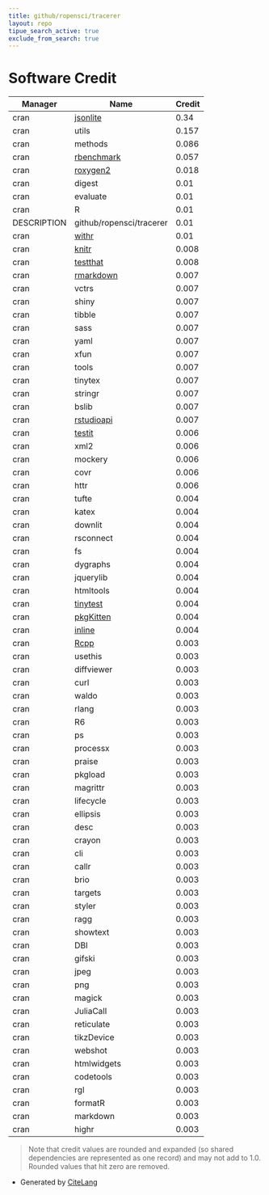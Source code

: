 ```yaml
---
title: github/ropensci/tracerer
layout: repo
tipue_search_active: true
exclude_from_search: true
---
```

# Software Credit

|Manager|Name|Credit|
|-------|----|------|
|cran|[jsonlite](https://arxiv.org/abs/1403.2805 (paper))|0.34|
|cran|utils|0.157|
|cran|methods|0.086|
|cran|[rbenchmark](http://rbenchmark.googlecode.com)|0.057|
|cran|[roxygen2](https://roxygen2.r-lib.org/)|0.018|
|cran|digest|0.01|
|cran|evaluate|0.01|
|cran|R|0.01|
|DESCRIPTION|github/ropensci/tracerer|0.01|
|cran|[withr](https://withr.r-lib.org)|0.01|
|cran|[knitr](https://yihui.org/knitr/)|0.008|
|cran|[testthat](https://testthat.r-lib.org)|0.008|
|cran|[rmarkdown](https://github.com/rstudio/rmarkdown)|0.007|
|cran|vctrs|0.007|
|cran|shiny|0.007|
|cran|tibble|0.007|
|cran|sass|0.007|
|cran|yaml|0.007|
|cran|xfun|0.007|
|cran|tools|0.007|
|cran|tinytex|0.007|
|cran|stringr|0.007|
|cran|bslib|0.007|
|cran|[rstudioapi](https://github.com/rstudio/rstudioapi)|0.007|
|cran|[testit](https://github.com/yihui/testit)|0.006|
|cran|xml2|0.006|
|cran|mockery|0.006|
|cran|covr|0.006|
|cran|httr|0.006|
|cran|tufte|0.004|
|cran|katex|0.004|
|cran|downlit|0.004|
|cran|rsconnect|0.004|
|cran|fs|0.004|
|cran|dygraphs|0.004|
|cran|jquerylib|0.004|
|cran|htmltools|0.004|
|cran|[tinytest](https://github.com/markvanderloo/tinytest)|0.004|
|cran|[pkgKitten](https://github.com/eddelbuettel/pkgkitten)|0.004|
|cran|[inline](https://github.com/eddelbuettel/inline)|0.004|
|cran|[Rcpp](http://www.rcpp.org)|0.003|
|cran|usethis|0.003|
|cran|diffviewer|0.003|
|cran|curl|0.003|
|cran|waldo|0.003|
|cran|rlang|0.003|
|cran|R6|0.003|
|cran|ps|0.003|
|cran|processx|0.003|
|cran|praise|0.003|
|cran|pkgload|0.003|
|cran|magrittr|0.003|
|cran|lifecycle|0.003|
|cran|ellipsis|0.003|
|cran|desc|0.003|
|cran|crayon|0.003|
|cran|cli|0.003|
|cran|callr|0.003|
|cran|brio|0.003|
|cran|targets|0.003|
|cran|styler|0.003|
|cran|ragg|0.003|
|cran|showtext|0.003|
|cran|DBI|0.003|
|cran|gifski|0.003|
|cran|jpeg|0.003|
|cran|png|0.003|
|cran|magick|0.003|
|cran|JuliaCall|0.003|
|cran|reticulate|0.003|
|cran|tikzDevice|0.003|
|cran|webshot|0.003|
|cran|htmlwidgets|0.003|
|cran|codetools|0.003|
|cran|rgl|0.003|
|cran|formatR|0.003|
|cran|markdown|0.003|
|cran|highr|0.003|


> Note that credit values are rounded and expanded (so shared dependencies are represented as one record) and may not add to 1.0. Rounded values that hit zero are removed.


- Generated by [CiteLang](https://github.com/vsoch/citelang)
